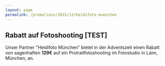 ```yaml
---
layout: page
permalink: /promotions/2015/12/heidifoto-muenchen
---
```


## Rabatt auf Fotoshooting [TEST]

Unser Partner "Heidifoto München" bietet in der Adventszeit einen Rabatt von sagenhaften **129€** auf ein 
Protraitfotoshooting im Fotostudio in Laim, München, an.